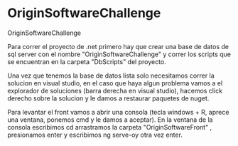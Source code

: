 # OriginSoftwareChallenge
OriginSoftwareChallenge

Para correr el proyecto de .net primero hay que crear una base de datos de sql server con el nombre "OriginSoftwareChallenge" y correr los scripts
que se encuentran en la carpeta "DbScripts" del proyecto.

Una vez que tenemos la base de datos lista solo necesitamos correr la solucion en visual studio, en el caso que haya algun problema vamos a el explorador de soluciones
(barra derecha en visual studio), hacemos click derecho sobre la solucion y le damos a restaurar paquetes de nuget.

Para levantar el front vamos a abrir una consola (tecla windows + R, aprece una ventana, ponemos cmd y le damos a aceptar).
En la ventana de la consola escribimos cd arrastramos la carpeta "OriginSoftwareFront" , presionamos enter y escribimos ng serve-oy otra vez enter.
